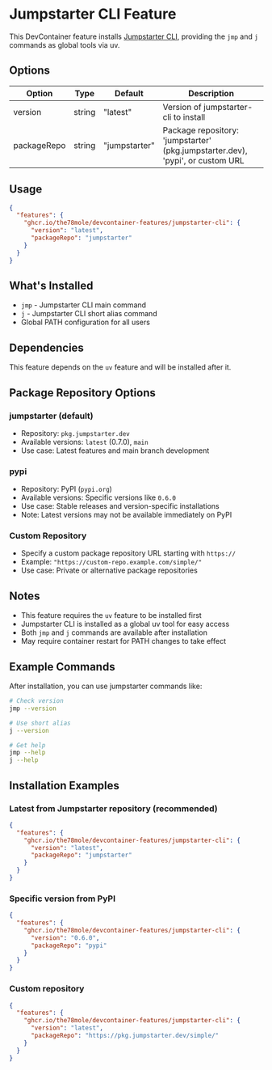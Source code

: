 # Jumpstarter CLI Feature

This DevContainer feature installs [Jumpstarter CLI](https://github.com/jumpstarter-dev/jumpstarter), providing the `jmp` and `j` commands as global tools via uv.

## Options

| Option      | Type   | Default       | Description                                                                 |
| ----------- | ------ | ------------- | --------------------------------------------------------------------------- |
| version     | string | "latest"      | Version of jumpstarter-cli to install                                      |
| packageRepo | string | "jumpstarter" | Package repository: 'jumpstarter' (pkg.jumpstarter.dev), 'pypi', or custom URL |

## Usage

```json
{
  "features": {
    "ghcr.io/the78mole/devcontainer-features/jumpstarter-cli": {
      "version": "latest",
      "packageRepo": "jumpstarter"
    }
  }
}
```

## What's Installed

- `jmp` - Jumpstarter CLI main command
- `j` - Jumpstarter CLI short alias command
- Global PATH configuration for all users

## Dependencies

This feature depends on the `uv` feature and will be installed after it.

## Package Repository Options

### jumpstarter (default)
- Repository: `pkg.jumpstarter.dev`
- Available versions: `latest` (0.7.0), `main`
- Use case: Latest features and main branch development

### pypi
- Repository: PyPI (`pypi.org`)
- Available versions: Specific versions like `0.6.0`
- Use case: Stable releases and version-specific installations
- Note: Latest versions may not be available immediately on PyPI

### Custom Repository
- Specify a custom package repository URL starting with `https://`
- Example: `"https://custom-repo.example.com/simple/"`
- Use case: Private or alternative package repositories

## Notes

- This feature requires the `uv` feature to be installed first
- Jumpstarter CLI is installed as a global uv tool for easy access
- Both `jmp` and `j` commands are available after installation
- May require container restart for PATH changes to take effect

## Example Commands

After installation, you can use jumpstarter commands like:

```bash
# Check version
jmp --version

# Use short alias
j --version

# Get help
jmp --help
j --help
```

## Installation Examples

### Latest from Jumpstarter repository (recommended)
```json
{
  "features": {
    "ghcr.io/the78mole/devcontainer-features/jumpstarter-cli": {
      "version": "latest",
      "packageRepo": "jumpstarter"
    }
  }
}
```

### Specific version from PyPI
```json
{
  "features": {
    "ghcr.io/the78mole/devcontainer-features/jumpstarter-cli": {
      "version": "0.6.0",
      "packageRepo": "pypi"
    }
  }
}
```

### Custom repository
```json
{
  "features": {
    "ghcr.io/the78mole/devcontainer-features/jumpstarter-cli": {
      "version": "latest",
      "packageRepo": "https://pkg.jumpstarter.dev/simple/"
    }
  }
}
```